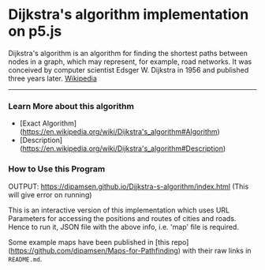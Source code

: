 # Dijkstra's algorithm implementation on p5.js
Dijkstra's algorithm is an algorithm for finding the shortest paths between nodes in a graph, which may represent, for example, road networks. It was conceived by computer scientist Edsger W. Dijkstra in 1956 and published three years later. [Wikipedia](https://en.wikipedia.org/wiki/Dijkstra's_algorithm)
_____

### Learn More about this algorithm
- [Exact Algorithm] (https://en.wikipedia.org/wiki/Dijkstra's_algorithm#Algorithm)
- [Description] (https://en.wikipedia.org/wiki/Dijkstra's_algorithm#Description)

### How to Use this Program

OUTPUT: https://dipamsen.github.io/Dijkstra-s-algorithm/index.html (This will give error on running)

This is an interactive version of this implementation which uses URL Parameters for accessing the positions and routes of cities and roads.
Hence to run it, JSON file with the above info, i.e. 'map' file is required.

Some example maps have been published in [this repo] (https://github.com/dipamsen/Maps-for-Pathfinding) with their raw links in `README.md`.
